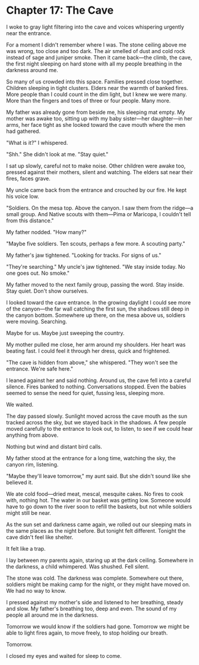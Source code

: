 # Chapter 17: The Cave

I woke to gray light filtering into the cave and voices whispering urgently near the entrance.

For a moment I didn't remember where I was. The stone ceiling above me was wrong, too close and too dark. The air smelled of dust and cold rock instead of sage and juniper smoke. Then it came back—the climb, the cave, the first night sleeping on hard stone with all my people breathing in the darkness around me.

So many of us crowded into this space. Families pressed close together. Children sleeping in tight clusters. Elders near the warmth of banked fires. More people than I could count in the dim light, but I knew we were many. More than the fingers and toes of three or four people. Many more.

My father was already gone from beside me, his sleeping mat empty. My mother was awake too, sitting up with my baby sister—her daughter—in her arms, her face tight as she looked toward the cave mouth where the men had gathered.

"What is it?" I whispered.

"Shh." She didn't look at me. "Stay quiet."

I sat up slowly, careful not to make noise. Other children were awake too, pressed against their mothers, silent and watching. The elders sat near their fires, faces grave.

My uncle came back from the entrance and crouched by our fire. He kept his voice low.

"Soldiers. On the mesa top. Above the canyon. I saw them from the ridge—a small group. And Native scouts with them—Pima or Maricopa, I couldn't tell from this distance."

My father nodded. "How many?"

"Maybe five soldiers. Ten scouts, perhaps a few more. A scouting party."

My father's jaw tightened. "Looking for tracks. For signs of us."

"They're searching." My uncle's jaw tightened. "We stay inside today. No one goes out. No smoke."

My father moved to the next family group, passing the word. Stay inside. Stay quiet. Don't show ourselves.

I looked toward the cave entrance. In the growing daylight I could see more of the canyon—the far wall catching the first sun, the shadows still deep in the canyon bottom. Somewhere up there, on the mesa above us, soldiers were moving. Searching.

Maybe for us. Maybe just sweeping the country.

My mother pulled me close, her arm around my shoulders. Her heart was beating fast. I could feel it through her dress, quick and frightened.

"The cave is hidden from above," she whispered. "They won't see the entrance. We're safe here."

I leaned against her and said nothing. Around us, the cave fell into a careful silence. Fires banked to nothing. Conversations stopped. Even the babies seemed to sense the need for quiet, fussing less, sleeping more.

We waited.

The day passed slowly. Sunlight moved across the cave mouth as the sun tracked across the sky, but we stayed back in the shadows. A few people moved carefully to the entrance to look out, to listen, to see if we could hear anything from above.

Nothing but wind and distant bird calls.

My father stood at the entrance for a long time, watching the sky, the canyon rim, listening.

"Maybe they'll leave tomorrow," my aunt said. But she didn't sound like she believed it.

We ate cold food—dried meat, mescal, mesquite cakes. No fires to cook with, nothing hot. The water in our basket was getting low. Someone would have to go down to the river soon to refill the baskets, but not while soldiers might still be near.

As the sun set and darkness came again, we rolled out our sleeping mats in the same places as the night before. But tonight felt different. Tonight the cave didn't feel like shelter.

It felt like a trap.

I lay between my parents again, staring up at the dark ceiling. Somewhere in the darkness, a child whimpered. Was shushed. Fell silent.

The stone was cold. The darkness was complete. Somewhere out there, soldiers might be making camp for the night, or they might have moved on. We had no way to know.

I pressed against my mother's side and listened to her breathing, steady and slow. My father's breathing too, deep and even. The sound of my people all around me in the darkness.

Tomorrow we would know if the soldiers had gone. Tomorrow we might be able to light fires again, to move freely, to stop holding our breath.

Tomorrow.

I closed my eyes and waited for sleep to come.

